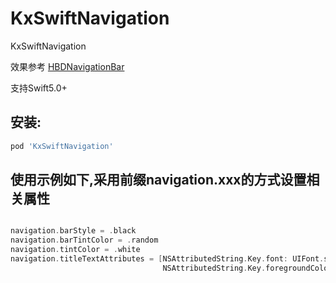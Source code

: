 # KxSwiftNavigation
KxSwiftNavigation

效果参考 [HBDNavigationBar](https://github.com/listenzz/HBDNavigationBar.git)

支持Swift5.0+

## 安装:
```ruby
pod 'KxSwiftNavigation'
```

## 使用示例如下,采用前缀navigation.xxx的方式设置相关属性
```swift

navigation.barStyle = .black
navigation.barTintColor = .random
navigation.tintColor = .white
navigation.titleTextAttributes = [NSAttributedString.Key.font: UIFont.systemFont(ofSize: 17),
                                  NSAttributedString.Key.foregroundColor: UIColor.white]
```
